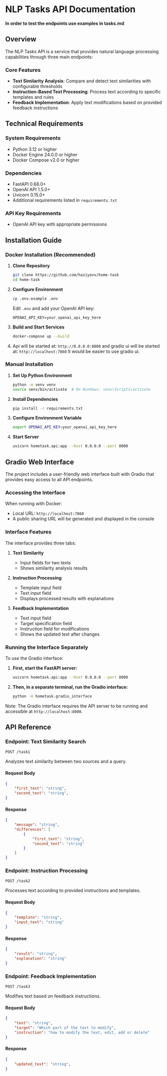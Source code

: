 # NLP Tasks API Documentation

**In order to test the endpoints use examples in tasks.md**

## Overview

The NLP Tasks API is a service that provides natural language processing capabilities through three main endpoints:

### Core Features
- **Text Similarity Analysis**: Compare and detect text similarities with configurable thresholds
- **Instruction-Based Text Processing**: Process text according to specific templates and rules
- **Feedback Implementation**: Apply text modifications based on provided feedback instructions

## Technical Requirements

### System Requirements
- Python 3.12 or higher
- Docker Engine 24.0.0 or higher
- Docker Compose v2.0 or higher

### Dependencies
- FastAPI 0.68.0+
- OpenAI API 1.5.0+
- Uvicorn 0.15.0+
- Additional requirements listed in `requirements.txt`

### API Key Requirements
- OpenAI API key with appropriate permissions

## Installation Guide

### Docker Installation (Recommended)

1. **Clone Repository**
   ```bash
   git clone https://github.com/haziyevv/home-task
   cd home-task
   ```

2. **Configure Environment**
   ```bash
   cp .env.example .env
   ```
   Edit `.env` and add your OpenAI API key:
   ```
   OPENAI_API_KEY=your_openai_api_key_here
   ```

3. **Build and Start Services**
   ```bash
   docker-compose up --build
   ```
   
4. Api will be started at: `http://0.0.0.0:8000` and gradio ui will be started at: `http://localhost:7860` It would be easier to use gradio ui.

### Manual Installation

1. **Set Up Python Environment**
   
   ```bash
   python -m venv venv
   source venv/bin/activate  # On Windows: venv\Scripts\activate
   ```
   
2. **Install Dependencies**
   ```bash
   pip install -r requirements.txt
   ```

3. **Configure Environment Variable**
   ```bash
   export OPENAI_API_KEY=your_openai_api_key_here
   ```

4. **Start Server**
   ```bash
   uvicorn hometask.api:app --host 0.0.0.0 --port 8000
   ```

## Gradio Web Interface

The project includes a user-friendly web interface built with Gradio that provides easy access to all API endpoints.

### Accessing the Interface

When running with Docker:
- Local URL: `http://localhost:7860`
- A public sharing URL will be generated and displayed in the console

### Interface Features

The interface provides three tabs:

1. **Text Similarity**
   - Input fields for two texts
   - Shows similarity analysis results

2. **Instruction Processing**
   - Template input field
   - Text input field
   - Displays processed results with explanations

3. **Feedback Implementation**
   - Text input field
   - Target specification field
   - Instruction field for modifications
   - Shows the updated text after changes

### Running the Interface Separately

To use the Gradio interface:

1. **First, start the FastAPI server:**
   ```bash
   uvicorn hometask.api:app --host 0.0.0.0 --port 8000
   ```

2. **Then, in a separate terminal, run the Gradio interface:**
   ```bash
   python -m hometask.gradio_interface
   ```

Note: The Gradio interface requires the API server to be running and accessible at `http://localhost:8000`.

## API Reference

### Endpoint: Text Similarity Search
`POST /task1`

Analyzes text similarity between two sources and a query.

#### Request Body
```json
{
    "first_text": "string",
    "second_text": "string",
}
```

#### Response
```json
{
    "message": "string",
    "differences": [
        {
            "first_text": "string",
            "second_text": "string"
        }
    ]
}
```

### Endpoint: Instruction Processing
`POST /task2`

Processes text according to provided instructions and templates.

#### Request Body
```json
{
    "template": "string",
    "input_text": "string"
}
```

#### Response
```json
{
    "result": "string",
    "explanation": "string"
}
```

### Endpoint: Feedback Implementation
`POST /task3`

Modifies text based on feedback instructions.

#### Request Body
```json
{
    "text": "string",
    "target": "Which part of the text to modify",
    "instruction": "how to modify the text, edit, add or delete"
}
```

#### Response
```json
{
    "updated_text": "string",
}
```
